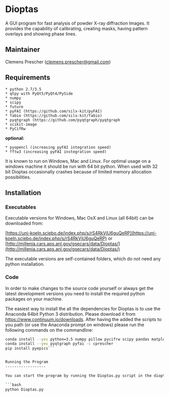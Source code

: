 Dioptas
======

A GUI program for fast analysis of powder X-ray diffraction Images. It provides the capability of calibrating, 
creating masks, having pattern overlays and showing phase lines.

Maintainer
----------

Clemens Prescher (clemens.prescher@gmail.com)

Requirements
------------
    * python 2.7/3.5
    * qtpy with PyQt5/PyQt4/PySide
    * numpy
    * scipy
    * future
    * pyFAI (https://github.com/silx-kit/pyFAI)
    * fabio (https://github.com/silx-kit/fabio)
    * pyqtgraph (https://github.com/pyqtgraph/pyqtgraph
    * scikit-image
    * PyCifRw

<b>optional:</b>

    * pyopencl (increasing pyFAI integration speed)
    * fftw3 (increasing pyFAI instegration speed)

It is known to run on Windows, Mac and Linux. For optimal usage on a windows machine it should be run with 64 bit
python. When used with 32 bit Dioptas occasionally crashes because of limited memory allocation possibilities.

Installation
------------

### Executables

Executable versions for Windows, Mac OsX and Linux (all 64bit) can be downloaded from:

[https://uni-koeln.sciebo.de/index.php/s/rS4RkVjU6guQeRP](https://uni-koeln.sciebo.de/index.php/s/rS4RkVjU6guQeRP)
or
[http://millenia.cars.aps.anl.gov/gsecars/data/Dioptas/](http://millenia.cars.aps.anl.gov/gsecars/data/Dioptas/)

The executable versions are self-contained folders, which do not need any python installation.

### Code

In order to make changes to the source code yourself or always get the latest development versions you need to install
the required python packages on your machine.

The easiest way to install the all the dependencies for Dioptas is to use the Anaconda 64bit Python 3 distribution.
Please download it from https://www.continuum.io/downloads. After having the added the scripts to you path (or use the
Anaconda prompt on windows) please run the following commands on the commandline:

```bash
conda install --yes python=3.5 numpy pillow pycifrw scipy pandas matplotlib python-dateutil nose h5py pyqt scikit-image cython future qtpy fabio lmfit mock -c conda-forge
conda install --yes pyqtgraph pyfai -c cprescher
pip install pyepics```


Running the Program
------------------

You can start the program by running the Dioptas.py script in the dioptas folder by:

```bash
python Dioptas.py
```
